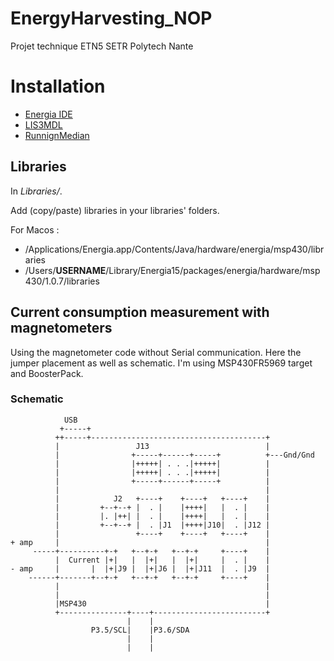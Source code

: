 # EnergyHarvesting_NOP
Projet technique ETN5 SETR Polytech Nante

# Installation

- [Energia IDE](http://energia.nu)
- [LIS3MDL](https://github.com/pololu/lis3mdl-arduino)
- [RunnignMedian](https://github.com/RobTillaart/RunningMedian)

## Libraries

In _Libraries/_.

Add (copy/paste) libraries in your libraries' folders.

For Macos :
- /Applications/Energia.app/Contents/Java/hardware/energia/msp430/libraries
- /Users/**USERNAME**/Library/Energia15/packages/energia/hardware/msp430/1.0.7/libraries


## Current consumption measurement with magnetometers

Using the magnetometer code without Serial communication. Here the jumper placement as well as schematic. I'm using MSP430FR5969 target and BoosterPack.

### Schematic
```
            USB
           +-----+
          ++-----+---------------------------------------+
          |                 J13                          |
          |                +-----+------+-----+          +---Gnd/Gnd
          |                |+++++| . . .|+++++|          |
          |                |+++++| . . .|+++++|          |
          |                +-----+------+-----+          |
          |                                              |
          |            J2   +----+    +----+   +----+    |
          |         +--+--+ |  . |    |++++|   |  . |    |
          |         |. |++| |  . |    |++++|   |  . |    |
          |         +--+--+ |  . |J1  |++++|J10|  . |J12 |
          |                 +----+    +----+   +----+    |
+ amp     |                                              |
     -----+----------+-+   +--+-+   +--+-+     +----+    |
          |  Current |+|   |  |+|   |  |+|     |  . |    |
- amp     |       |  |+|J9 |  |+|J6 |  |+|J11  |  . |J9  |
    ------+-------+--+-+   +--+-+   +--+-+     +----+    |
          |                                              |
          |                                              |
          |MSP430                                        |
          +---------------+----+-------------------------+
                          |    |
                  P3.5/SCL|    |P3.6/SDA
                          |    |
                          |    |
```
